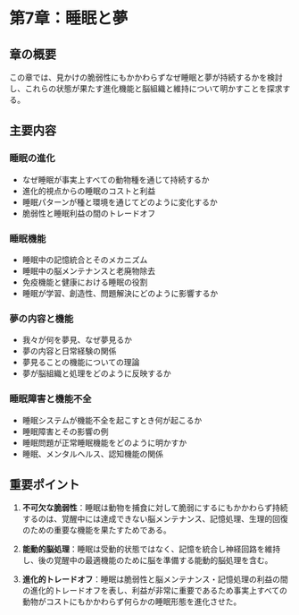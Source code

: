 # 第7章：睡眠と夢

## 章の概要
この章では、見かけの脆弱性にもかかわらずなぜ睡眠と夢が持続するかを検討し、これらの状態が果たす進化機能と脳組織と維持について明かすことを探求する。

## 主要内容

### 睡眠の進化
- なぜ睡眠が事実上すべての動物種を通じて持続するか
- 進化的視点からの睡眠のコストと利益
- 睡眠パターンが種と環境を通じてどのように変化するか
- 脆弱性と睡眠利益の間のトレードオフ

### 睡眠機能
- 睡眠中の記憶統合とそのメカニズム
- 睡眠中の脳メンテナンスと老廃物除去
- 免疫機能と健康における睡眠の役割
- 睡眠が学習、創造性、問題解決にどのように影響するか

### 夢の内容と機能
- 我々が何を夢見、なぜ夢見るか
- 夢の内容と日常経験の関係
- 夢見ることの機能についての理論
- 夢が脳組織と処理をどのように反映するか

### 睡眠障害と機能不全
- 睡眠システムが機能不全を起こすとき何が起こるか
- 睡眠障害とその影響の例
- 睡眠問題が正常睡眠機能をどのように明かすか
- 睡眠、メンタルヘルス、認知機能の関係

## 重要ポイント

1. **不可欠な脆弱性**：睡眠は動物を捕食に対して脆弱にするにもかかわらず持続するのは、覚醒中には達成できない脳メンテナンス、記憶処理、生理的回復のための重要な機能を果たすためである。

2. **能動的脳処理**：睡眠は受動的状態ではなく、記憶を統合し神経回路を維持し、後の覚醒中の最適機能のために脳を準備する能動的脳処理を含む。

3. **進化的トレードオフ**：睡眠は脆弱性と脳メンテナンス・記憶処理の利益の間の進化的トレードオフを表し、利益が非常に重要であるため事実上すべての動物がコストにもかかわらず何らかの睡眠形態を進化させた。